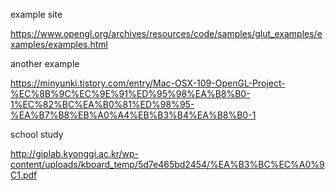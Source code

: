 example site

https://www.opengl.org/archives/resources/code/samples/glut_examples/examples/examples.html

another example

https://minyunki.tistory.com/entry/Mac-OSX-109-OpenGL-Project-%EC%8B%9C%EC%9E%91%ED%95%98%EA%B8%B0-1%EC%82%BC%EA%B0%81%ED%98%95-%EA%B7%B8%EB%A0%A4%EB%B3%B4%EA%B8%B0-1

school study

http://giplab.kyonggi.ac.kr/wp-content/uploads/kboard_temp/5d7e465bd2454/%EA%B3%BC%EC%A0%9C1.pdf

